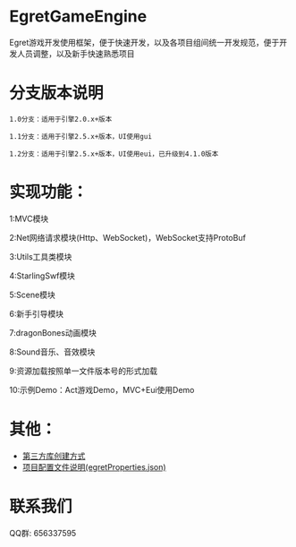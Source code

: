EgretGameEngine
===============
Egret游戏开发使用框架，便于快速开发，以及各项目组间统一开发规范，便于开发人员调整，以及新手快速熟悉项目


分支版本说明
===============
    1.0分支：适用于引擎2.0.x+版本

    1.1分支：适用于引擎2.5.x+版本，UI使用gui

    1.2分支：适用于引擎2.5.x+版本，UI使用eui，已升级到4.1.0版本


实现功能：
===============

1:MVC模块

2:Net网络请求模块(Http、WebSocket)，WebSocket支持ProtoBuf

3:Utils工具类模块

4:StarlingSwf模块

5:Scene模块

6:新手引导模块

7:dragonBones动画模块

8:Sound音乐、音效模块

9:资源加载按照单一文件版本号的形式加载

10:示例Demo：Act游戏Demo，MVC+Eui使用Demo


其他：
===============

* [第三方库创建方式](http://developer.egret.com/cn/github/egret-docs/extension/threes/instructions/index.html)
* [项目配置文件说明(egretProperties.json)](http://developer.egret.com/cn/2d/projectConfig/configFile)


联系我们
===============
QQ群: 656337595
